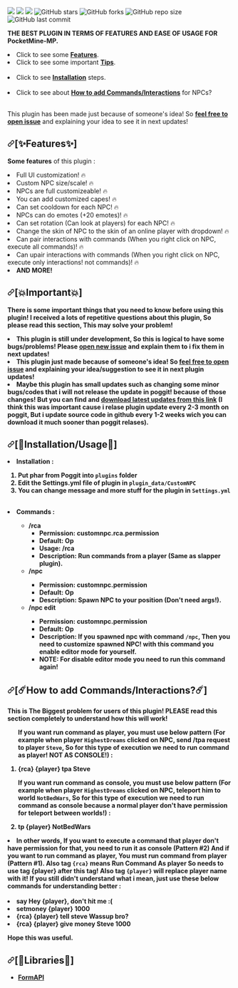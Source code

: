 

[![](https://poggit.pmmp.io/shield.state/CustomNPC)](https://poggit.pmmp.io/p/CustomNPC)
[![](https://poggit.pmmp.io/shield.api/CustomNPC)](https://poggit.pmmp.io/p/CustomNPC)
[![](https://poggit.pmmp.io/shield.dl.total/CustomNPC)](https://poggit.pmmp.io/p/CustomNPC)
![GitHub stars](https://img.shields.io/github/stars/HighestDreams/CustomNPC?style=plastic&color=gold)
![GitHub forks](https://img.shields.io/github/forks/HighestDreams/CustomNPC?style=plastic&color=dark_green)
![GitHub repo size](https://img.shields.io/github/repo-size/HighestDreams/CustomNPC?style=plastic&color=dark_green)
![GitHub last commit](https://img.shields.io/github/last-commit/HighestDreams/CustomNPC?color=dark_green&style=plastic)


<p><strong>THE BEST PLUGIN IN TERMS OF FEATURES AND EASE OF USAGE FOR PocketMine-MP.</strong>

<li> Click to see some <strong><a href='#features'>Features</a></strong>. </li>

<li> Click to see some important <strong><a href='#important'>Tips</a></strong>. </li><br>
  
<li> Click to see <strong><a href='#usage'>Installation</a></strong> steps. </li><br>
  
<li> Click to see about <strong><a href='#commands'>How to add Commands/Interactions</a></strong> for NPCs? </li><br>

This plugin has been made just because of someone's idea! So <a href='https://github.com/HighestDreams/CustomNPC/issues/new'><strong>feel free to open issue</strong></a> and explaining your idea to see it in next updates!</p>

<h2><a id="user-content-description" class="anchor" aria-hidden="true" href="#features"><svg class="octicon octicon-link" viewBox="0 0 16 16" version="1.1" width="16" height="16" aria-hidden="true"><path fill-rule="evenodd" d="M7.775 3.275a.75.75 0 001.06 1.06l1.25-1.25a2 2 0 112.83 2.83l-2.5 2.5a2 2 0 01-2.83 0 .75.75 0 00-1.06 1.06 3.5 3.5 0 004.95 0l2.5-2.5a3.5 3.5 0 00-4.95-4.95l-1.25 1.25zm-4.69 9.64a2 2 0 010-2.83l2.5-2.5a2 2 0 012.83 0 .75.75 0 001.06-1.06 3.5 3.5 0 00-4.95 0l-2.5 2.5a3.5 3.5 0 004.95 4.95l1.25-1.25a.75.75 0 00-1.06-1.06l-1.25 1.25a2 2 0 01-2.83 0z"></path></svg></a id='desc'>[✨Features✨]</h2>

<p><strong>Some features</strong> of this plugin :</p>
<li>Full UI customization! 🔥</li> 
<li>Custom NPC size/scale! 🔥</li>
<li>NPCs are full customizeable! 🔥</li>
<li>You can add customized capes! 🔥</li>
<li>Can set cooldown for each NPC! 🔥</li>
<li>NPCs can do emotes (+20 emotes)! 🔥</li>
<li>Can set rotation (Can look at players) for each NPC! 🔥</li>
<li>Change the skin of NPC to the skin of an online player with dropdown! 🔥</li>
<li>Can pair interactions with commands (When you right click on NPC, execute all commands)! 🔥</li>
<li>Can upair interactions with commands (When you right click on NPC, execute only interactions! not commands)! 🔥</li>
<li><strong>AND MORE!<strong></li>

<h2><a id="user-content-important" class="anchor" aria-hidden="true" href="#important"><svg class="octicon octicon-link" viewBox="0 0 16 16" version="1.1" width="16" height="16" aria-hidden="true"><path fill-rule="evenodd" d="M7.775 3.275a.75.75 0 001.06 1.06l1.25-1.25a2 2 0 112.83 2.83l-2.5 2.5a2 2 0 01-2.83 0 .75.75 0 00-1.06 1.06 3.5 3.5 0 004.95 0l2.5-2.5a3.5 3.5 0 00-4.95-4.95l-1.25 1.25zm-4.69 9.64a2 2 0 010-2.83l2.5-2.5a2 2 0 012.83 0 .75.75 0 001.06-1.06 3.5 3.5 0 00-4.95 0l-2.5 2.5a3.5 3.5 0 004.95 4.95l1.25-1.25a.75.75 0 00-1.06-1.06l-1.25 1.25a2 2 0 01-2.83 0z"></path></svg></a>[💥Important💥]</h2>

  <p>There is some important things that you need to know before using this plugin! I received a lots of repetitive questions about this plugin, So please read this section, <strong>This may solve your problem!</strong></p>
  <li>This plugin is still under development, So this is logical to have some bugs/problems! Please <a href='//github.com/HighestDreams/CustomNPC/issues/new'>open new issue</a> and explain them to i fix them in next updates!</li>
  <li>This plugin just made because of someone's idea! So <a href='https://github.com/HighestDreams/CustomNPC/issues/new'><strong>feel free to open issue</strong></a> and explaining your idea/suggestion to see it in next plugin updates!</li>
  <li>Maybe this plugin has small updates such as changing some minor bugs/codes that i will not release the update in poggit! because of those changes! But you can find and <strong><a href='https://poggit.pmmp.io/ci/HighestDreams/CustomNPC'>download latest updates from this link</a></strong> (I think this was important cause i relase plugin update every 2-3 month on poggit, But i update source code in github every 1-2 weeks wich you can download it much sooner than poggit relases).</li>
  </li>
  
<h2><a id="user-content-usage" class="anchor" aria-hidden="true" href="#ImportantTips"><svg class="octicon octicon-link" viewBox="0 0 16 16" version="1.1" width="16" height="16" aria-hidden="true"><path fill-rule="evenodd" d="M7.775 3.275a.75.75 0 001.06 1.06l1.25-1.25a2 2 0 112.83 2.83l-2.5 2.5a2 2 0 01-2.83 0 .75.75 0 00-1.06 1.06 3.5 3.5 0 004.95 0l2.5-2.5a3.5 3.5 0 00-4.95-4.95l-1.25 1.25zm-4.69 9.64a2 2 0 010-2.83l2.5-2.5a2 2 0 012.83 0 .75.75 0 001.06-1.06 3.5 3.5 0 00-4.95 0l-2.5 2.5a3.5 3.5 0 004.95 4.95l1.25-1.25a.75.75 0 00-1.06-1.06l-1.25 1.25a2 2 0 01-2.83 0z"></path></svg></a>[💎Installation/Usage💎]</h2>

  <li><strong>Installation</strong> :</li>
  <ol>
<li>Put phar from Poggit into <code>plugins</code> folder</li>
<li>Edit the Settings.yml file of plugin in <code>plugin_data/CustomNPC</code></li>
  <li>You can change message and more stuff for the plugin in <code>Settings.yml</code></li><br>
  </ol>
  <li><strong>Commands</strong> :</li>
  <ol>
<ul>
  
  <li>/rca
  <ul>
    <li>Permission: customnpc.rca.permission</li>
    <li>Default: Op</li>
    <li>Usage: /rca <player name> <your command></li>
      <li>Description: Run commands from a player (Same as slapper plugin).</li>
  </ul>
    <li>/npc</li>
  <ul>
    <li>Permission: customnpc.permission</li>
    <li>Default: Op</li>
    <li>Description: Spawn NPC to your position (Don't need args!).</li>
  </ul>
    <li>/npc edit</li>
  <ul>
    <li>Permission: customnpc.permission</li>
    <li>Default: Op</li>
    <li>Description: If you spawned npc with command <code>/npc</code>, Then you need to customize spawned NPC! with this command you enable editor mode for yourself.</li>
    <li><strong>NOTE: For disable editor mode you need to run this command again!</strong></li>
  </ul>
</li>
</ul>
</li>
</ol>

<h2><a id="user-content-commands" class="anchor" aria-hidden="true" href="#commands"><svg class="octicon octicon-link" viewBox="0 0 16 16" version="1.1" width="16" height="16" aria-hidden="true"><path fill-rule="evenodd" d="M7.775 3.275a.75.75 0 001.06 1.06l1.25-1.25a2 2 0 112.83 2.83l-2.5 2.5a2 2 0 01-2.83 0 .75.75 0 00-1.06 1.06 3.5 3.5 0 004.95 0l2.5-2.5a3.5 3.5 0 00-4.95-4.95l-1.25 1.25zm-4.69 9.64a2 2 0 010-2.83l2.5-2.5a2 2 0 012.83 0 .75.75 0 001.06-1.06 3.5 3.5 0 00-4.95 0l-2.5 2.5a3.5 3.5 0 004.95 4.95l1.25-1.25a.75.75 0 00-1.06-1.06l-1.25 1.25a2 2 0 01-2.83 0z"></path></svg></a>[☄️How to add Commands/Interactions?☄️]</h2>
  
  <p>This is <strong>The Biggest problem</strong> for users of this plugin! PLEASE read this section completely to understand how this will work!</p>
  
  <ol>
  <p>If you want run command as player, you must use below pattern (For example when player <code>HighestDreams</code> clicked on NPC, send /tpa request to player <code>Steve</code>, So for this type of execution we need to run command as player! NOT AS CONSOLE!) :</p>
  <li>{rca} {player} tpa Steve</li>
  <p>If you want run command as console, you must use below pattern (For example when player <code>HighestDreams</code> clicked on NPC, teleport him to world <code>NotBedWars</code>, So for this type of execution we need to run command as console because a normal player don't have permission for teleport between worlds!) :</p>
  <li>tp {player} NotBedWars</li>
  </ol>
  <li>In other words, If you want to execute a command that player don't have permission for that, you need to run it as console (Pattern #2) And if you want to run command as player, You must run command from player (Pattern #1). Also tag <code>{rca}</code> means Run Command As player So needs to use tag {player} after this tag! Also tag <code>{player}</code> will replace player name with it! If you still didn't understand what i mean, just use these below commands for understanding better :</li><br>
  <li>say Hey {player}, don't hit me :(</li>
  <li>setmoney {player} 1000</li>
  <li>{rca} {player} tell steve Wassup bro?</li>
  <li>{rca} {player} give money Steve 1000</li>
  <p>Hope this was useful.</p>
<h2><a id="user-content-lib" class="anchor" aria-hidden="true" href="#lib"><svg class="octicon octicon-link" viewBox="0 0 16 16" version="1.1" width="16" height="16" aria-hidden="true"><path fill-rule="evenodd" d="M7.775 3.275a.75.75 0 001.06 1.06l1.25-1.25a2 2 0 112.83 2.83l-2.5 2.5a2 2 0 01-2.83 0 .75.75 0 00-1.06 1.06 3.5 3.5 0 004.95 0l2.5-2.5a3.5 3.5 0 00-4.95-4.95l-1.25 1.25zm-4.69 9.64a2 2 0 010-2.83l2.5-2.5a2 2 0 012.83 0 .75.75 0 001.06-1.06 3.5 3.5 0 00-4.95 0l-2.5 2.5a3.5 3.5 0 004.95 4.95l1.25-1.25a.75.75 0 00-1.06-1.06l-1.25 1.25a2 2 0 01-2.83 0z"></path></svg></a>[💫Libraries💫]</h2>
  
<il>
<ul>
<li><a href="https://github.com/jojoe77777/FormAPI/">FormAPI</a></li>
</ul>
</li>
</ol>
